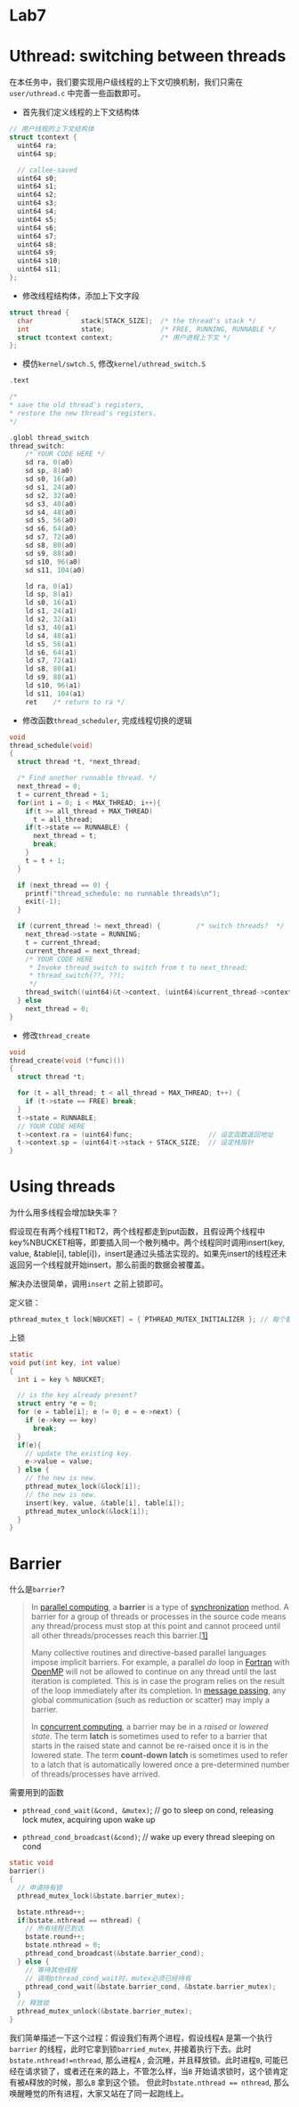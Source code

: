 # Lab7

# Uthread: switching between threads

在本任务中，我们要实现用户级线程的上下文切换机制，我们只需在`user/uthread.c` 中完善一些函数即可。

- 首先我们定义线程的上下文结构体

```c
// 用户线程的上下文结构体
struct tcontext {
  uint64 ra;
  uint64 sp;

  // callee-saved
  uint64 s0;
  uint64 s1;
  uint64 s2;
  uint64 s3;
  uint64 s4;
  uint64 s5;
  uint64 s6;
  uint64 s7;
  uint64 s8;
  uint64 s9;
  uint64 s10;
  uint64 s11;
};
```

- 修改线程结构体，添加上下文字段

```c
struct thread {
  char            stack[STACK_SIZE];  /* the thread's stack */
  int             state;              /* FREE, RUNNING, RUNNABLE */
  struct tcontext context;            /* 用户进程上下文 */
};
```

- 模仿`kernel/swtch.S`, 修改`kernel/uthread_switch.S`

```c
.text

/*
* save the old thread's registers,
* restore the new thread's registers.
*/

.globl thread_switch
thread_switch:
    /* YOUR CODE HERE */
    sd ra, 0(a0)
    sd sp, 8(a0)
    sd s0, 16(a0)
    sd s1, 24(a0)
    sd s2, 32(a0)
    sd s3, 40(a0)
    sd s4, 48(a0)
    sd s5, 56(a0)
    sd s6, 64(a0)
    sd s7, 72(a0)
    sd s8, 80(a0)
    sd s9, 88(a0)
    sd s10, 96(a0)
    sd s11, 104(a0)

    ld ra, 0(a1)
    ld sp, 8(a1)
    ld s0, 16(a1)
    ld s1, 24(a1)
    ld s2, 32(a1)
    ld s3, 40(a1)
    ld s4, 48(a1)
    ld s5, 56(a1)
    ld s6, 64(a1)
    ld s7, 72(a1)
    ld s8, 80(a1)
    ld s9, 88(a1)
    ld s10, 96(a1)
    ld s11, 104(a1)
    ret    /* return to ra */
```

- 修改函数`thread_scheduler`,  完成线程切换的逻辑

```c
void 
thread_schedule(void)
{
  struct thread *t, *next_thread;

  /* Find another runnable thread. */
  next_thread = 0;
  t = current_thread + 1;
  for(int i = 0; i < MAX_THREAD; i++){
    if(t >= all_thread + MAX_THREAD)
      t = all_thread;
    if(t->state == RUNNABLE) {
      next_thread = t;
      break;
    }
    t = t + 1;
  }

  if (next_thread == 0) {
    printf("thread_schedule: no runnable threads\n");
    exit(-1);
  }

  if (current_thread != next_thread) {         /* switch threads?  */
    next_thread->state = RUNNING;
    t = current_thread;
    current_thread = next_thread;
    /* YOUR CODE HERE
     * Invoke thread_switch to switch from t to next_thread:
     * thread_switch(??, ??);
     */
    thread_switch((uint64)&t->context, (uint64)&current_thread->context);
  } else
    next_thread = 0;
}
```

- 修改`thread_create`

```c
void 
thread_create(void (*func)())
{
  struct thread *t;

  for (t = all_thread; t < all_thread + MAX_THREAD; t++) {
    if (t->state == FREE) break;
  }
  t->state = RUNNABLE;
  // YOUR CODE HERE
  t->context.ra = (uint64)func;                   // 设定函数返回地址
  t->context.sp = (uint64)t->stack + STACK_SIZE;  // 设定栈指针
}
```

# Using threads

为什么用多线程会增加缺失率？

假设现在有两个线程T1和T2，两个线程都走到put函数，且假设两个线程中key%NBUCKET相等，即要插入同一个散列桶中。两个线程同时调用insert(key, value, &table[i],  table[i])，insert是通过头插法实现的。如果先insert的线程还未返回另一个线程就开始insert，那么前面的数据会被覆盖。

解决办法很简单，调用`insert` 之前上锁即可。

定义锁：

```c
pthread_mutex_t lock[NBUCKET] = { PTHREAD_MUTEX_INITIALIZER }; // 每个散列桶一把锁
```

上锁

```c
static 
void put(int key, int value)
{
  int i = key % NBUCKET;

  // is the key already present?
  struct entry *e = 0;
  for (e = table[i]; e != 0; e = e->next) {
    if (e->key == key)
      break;
  }
  if(e){
    // update the existing key.
    e->value = value;
  } else {
    // the new is new.
    pthread_mutex_lock(&lock[i]);
    // the new is new.
    insert(key, value, &table[i], table[i]);
    pthread_mutex_unlock(&lock[i]);
  }
}
```

# Barrier

什么是`barrier`?

> In [parallel computing](https://en.wikipedia.org/wiki/Parallel_computing), a **barrier** is a type of [synchronization](https://en.wikipedia.org/wiki/Synchronization_(computer_science)) method. A barrier for a group of threads or processes in the source  code means any thread/process must stop at this point and cannot proceed until all other threads/processes reach this barrier.[[1\]](https://en.wikipedia.org/wiki/Barrier_(computer_science)#cite_note-:3-1)
>
> Many collective routines and directive-based parallel languages impose implicit barriers. For example, a parallel *do* loop in [Fortran](https://en.wikipedia.org/wiki/Fortran) with [OpenMP](https://en.wikipedia.org/wiki/OpenMP) will not be allowed to continue on any thread until the last iteration  is completed. This is in case the program relies on the result of the  loop immediately after its completion. In [message passing](https://en.wikipedia.org/wiki/Message_passing), any global communication (such as reduction or scatter) may imply a barrier.
>
> In [concurrent computing](https://en.wikipedia.org/wiki/Concurrent_computing), a barrier may be in a *raised* or *lowered state*. The term **latch** is sometimes used to refer to a barrier that starts in the raised state and cannot be re-raised once it is in the lowered state. The term **count-down latch** is sometimes used to refer to a latch that is automatically lowered  once a pre-determined number of threads/processes have arrived.

需要用到的函数

- `pthread_cond_wait(&cond, &mutex)`;  // go to sleep on cond, releasing lock mutex, acquiring upon wake up

- `pthread_cond_broadcast(&cond)`;     // wake up every thread sleeping on cond

```c
static void 
barrier()
{
  // 申请持有锁
  pthread_mutex_lock(&bstate.barrier_mutex);

  bstate.nthread++;
  if(bstate.nthread == nthread) {
    // 所有线程已到达
    bstate.round++;
    bstate.nthread = 0;
    pthread_cond_broadcast(&bstate.barrier_cond);
  } else {
    // 等待其他线程
    // 调用pthread_cond_wait时，mutex必须已经持有
    pthread_cond_wait(&bstate.barrier_cond, &bstate.barrier_mutex);
  }
  // 释放锁
  pthread_mutex_unlock(&bstate.barrier_mutex);
}
```

我们简单描述一下这个过程：假设我们有两个进程，假设线程`A` 是第一个执行`barrier` 的线程，此时它拿到锁`barried_mutex`, 并接着执行下去。此时`bstate.nthread!=nthread`,  那么进程`A` , 会沉睡，并且释放锁。此时进程`B`,  可能已经在请求锁了，或者还在来的路上，不管怎么样，当`B` 开始请求锁时，这个锁肯定有被`A`释放的时候，那么`B` 拿到这个锁。 但此时`bstate.nthread == nthread`,  那么唤醒睡觉的所有进程，大家又站在了同一起跑线上。